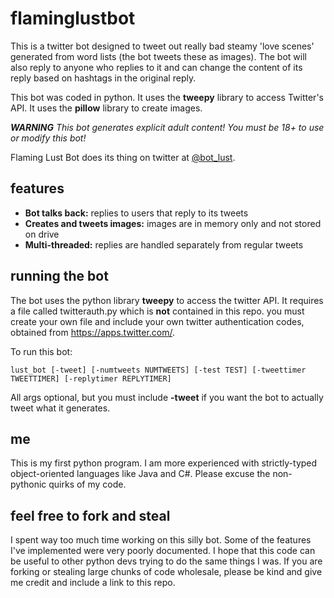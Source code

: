 # flaminglustbot

This is a twitter bot designed to tweet out really bad steamy 'love scenes' generated from word lists (the bot tweets these as images). The bot will also reply to anyone who replies to it and can change the content of its reply based on hashtags in the original reply. 

This bot was coded in python. It uses the **tweepy** library to access Twitter's API. It uses the **pillow** library to create images.

***WARNING***
*This bot generates explicit adult content! You must be 18+ to use or modify this bot!*

Flaming Lust Bot does its thing on twitter at [@bot_lust](https://twitter.com/bot_lust).

## features
* **Bot talks back:** replies to users that reply to its tweets
* **Creates and tweets images:** images are in memory only and not stored on drive
* **Multi-threaded:** replies are handled separately from regular tweets

## running the bot

The bot uses the python library **tweepy** to access the twitter API. It requires a file called twitterauth.py which is **not** contained in this repo. you must create your own file and include your own twitter authentication codes, obtained from https://apps.twitter.com/.

To run this bot:
```
lust_bot [-tweet] [-numtweets NUMTWEETS] [-test TEST] [-tweettimer TWEETTIMER] [-replytimer REPLYTIMER]
```
All args optional, but you must include **-tweet** if you want the bot to actually tweet what it generates.

## me

This is my first python program. I am more experienced with strictly-typed object-oriented languages like Java and C#. Please excuse the non-pythonic quirks of my code.

## feel free to fork and steal

I spent way too much time working on this silly bot. Some of the features I've implemented were very poorly documented. I hope that this code can be useful to other python devs trying to do the same things I was. If you are forking or stealing large chunks of code wholesale, please be kind and give me credit and include a link to this repo.
